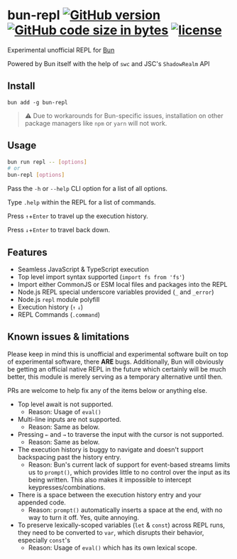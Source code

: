 # bun-repl [![GitHub version][github-image]][github-url] [![GitHub code size in bytes][size-image]][github-url] [![license][license-image]][license-url]

Experimental unofficial REPL for [Bun](https://github.com/oven-sh/bun)

Powered by Bun itself with the help of `swc` and JSC's `ShadowRealm` API

## Install
```
bun add -g bun-repl
```
> ⚠️ Due to workarounds for Bun-specific issues, installation on other package managers like `npm` or `yarn` will not work.

## Usage
```sh
bun run repl -- [options]
# or
bun-repl [options]
```
Pass the `-h` or `--help` CLI option for a list of all options.

Type `.help` within the REPL for a list of commands.

Press `↑`+`Enter` to travel up the execution history.

Press `↓`+`Enter` to travel back down.

## Features

* Seamless JavaScript & TypeScript execution
* Top level import syntax supported (`import fs from 'fs'`)
* Import either CommonJS or ESM local files and packages into the REPL
* Node.js REPL special underscore variables provided (`_` and `_error`)
* Node.js `repl` module polyfill
* Execution history (`↑` `↓`)
* REPL Commands (`.command`)

## Known issues & limitations
Please keep in mind this is unofficial and experimental software built on top of experimental software, there **ARE** bugs. Additionally, Bun will obviously be getting an official native REPL in the future which certainly will be much better, this module is merely serving as a temporary alternative until then.

PRs are welcome to help fix any of the items below or anything else.

* Top level await is not supported.
    * Reason: Usage of `eval()`
* Multi-line inputs are not supported.
    * Reason: Same as below.
* Pressing `←` and `→` to traverse the input with the cursor is not supported.
    * Reason: Same as below.
* The execution history is buggy to navigate and doesn't support backspacing past the history entry.
    * Reason: Bun's current lack of support for event-based streams limits us to `prompt()`, which provides little to no control over the input as its being written. This also makes it impossible to intercept keypresses/combinations.
* There is a space between the execution history entry and your appended code.
    * Reason: `prompt()` automatically inserts a space at the end, with no way to turn it off. Yes, quite annoying.
* To preserve lexically-scoped variables (`let` & `const`) across REPL runs, they need to be converted to `var`, which disrupts their behavior, especially `const`'s
    * Reason: Usage of `eval()` which has its own lexical scope.

[github-url]:https://github.com/jhmaster2000/bun-repl
[github-image]:https://img.shields.io/github/package-json/v/jhmaster2000/bun-repl.svg?color=gray
[license-url]:https://github.com/jhmaster2000/bun-repl/blob/master/LICENSE.md
[license-image]:https://img.shields.io/npm/l/bun-repl.svg
[size-image]:https://img.shields.io/github/languages/code-size/jhmaster2000/bun-repl.svg
